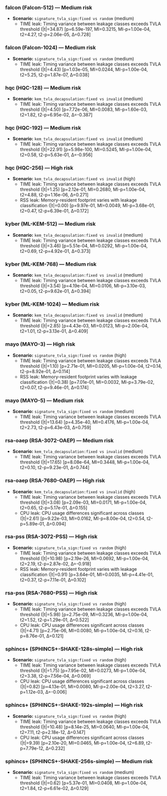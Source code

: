 ### falcon (Falcon-512) — Medium risk
- **Scenario:** `signature_tvla_sign:fixed vs random` (medium)
  - TIME leak: Timing variance between leakage classes exceeds TVLA threshold (|t|=34.87) [p=6.59e-197, MI=0.3215, MI-p=1.00e-04, t2=4.27, t2-p=2.06e-05, Δ=0.728]

### falcon (Falcon-1024) — Medium risk
- **Scenario:** `signature_tvla_sign:fixed vs random` (medium)
  - TIME leak: Timing variance between leakage classes exceeds TVLA threshold (|t|=4.43) [p=1.03e-05, MI=0.0244, MI-p=1.00e-04, t2=5.25, t2-p=1.87e-07, Δ=0.038]

### hqc (HQC-128) — Medium risk
- **Scenario:** `kem_tvla_decapsulation:fixed vs invalid` (medium)
  - TIME leak: Timing variance between leakage classes exceeds TVLA threshold (|t|=4.50) [p=7.72e-06, MI=0.0083, MI-p=1.60e-03, t2=1.82, t2-p=6.95e-02, Δ=-0.387]

### hqc (HQC-192) — Medium risk
- **Scenario:** `kem_tvla_decapsulation:fixed vs invalid` (medium)
  - TIME leak: Timing variance between leakage classes exceeds TVLA threshold (|t|=22.91) [p=5.98e-100, MI=0.5245, MI-p=1.00e-04, t2=0.58, t2-p=5.63e-01, Δ=-0.956]

### hqc (HQC-256) — High risk
- **Scenario:** `kem_tvla_decapsulation:fixed vs invalid` (high)
  - TIME leak: Timing variance between leakage classes exceeds TVLA threshold (|t|=1.25) [p=2.12e-01, MI=0.2680, MI-p=1.00e-04, t2=4.88, t2-p=1.16e-06, Δ=0.271]
  - RSS leak: Memory-resident footprint varies with leakage classification (|t|=0.00) [p=9.97e-01, MI=0.0049, MI-p=3.68e-01, t2=0.47, t2-p=6.39e-01, Δ=0.172]

### kyber (ML-KEM-512) — Medium risk
- **Scenario:** `kem_tvla_decapsulation:fixed vs invalid` (medium)
  - TIME leak: Timing variance between leakage classes exceeds TVLA threshold (|t|=3.46) [p=5.51e-04, MI=0.0292, MI-p=1.00e-04, t2=0.69, t2-p=4.92e-01, Δ=0.373]

### kyber (ML-KEM-768) — Medium risk
- **Scenario:** `kem_tvla_decapsulation:fixed vs invalid` (medium)
  - TIME leak: Timing variance between leakage classes exceeds TVLA threshold (|t|=3.54) [p=4.19e-04, MI=0.0106, MI-p=3.10e-03, t2=0.05, t2-p=9.62e-01, Δ=0.394]

### kyber (ML-KEM-1024) — Medium risk
- **Scenario:** `kem_tvla_decapsulation:fixed vs invalid` (medium)
  - TIME leak: Timing variance between leakage classes exceeds TVLA threshold (|t|=2.85) [p=4.43e-03, MI=0.0123, MI-p=2.00e-04, t2=1.01, t2-p=3.13e-01, Δ=0.409]

### mayo (MAYO-3) — High risk
- **Scenario:** `signature_tvla_sign:fixed vs random` (high)
  - TIME leak: Timing variance between leakage classes exceeds TVLA threshold (|t|=1.10) [p=2.71e-01, MI=0.0205, MI-p=1.00e-04, t2=0.14, t2-p=8.92e-01, Δ=0.114]
  - RSS leak: Memory-resident footprint varies with leakage classification (|t|=0.38) [p=7.01e-01, MI=0.0032, MI-p=3.79e-02, t2=0.07, t2-p=9.46e-01, Δ=0.174]

### mayo (MAYO-5) — Medium risk
- **Scenario:** `signature_tvla_sign:fixed vs random` (medium)
  - TIME leak: Timing variance between leakage classes exceeds TVLA threshold (|t|=13.64) [p=4.35e-40, MI=0.4176, MI-p=1.00e-04, t2=2.73, t2-p=6.43e-03, Δ=0.759]

### rsa-oaep (RSA-3072-OAEP) — Medium risk
- **Scenario:** `kem_tvla_decapsulation:fixed vs invalid` (medium)
  - TIME leak: Timing variance between leakage classes exceeds TVLA threshold (|t|=17.65) [p=8.08e-64, MI=0.3448, MI-p=1.00e-04, t2=0.10, t2-p=9.23e-01, Δ=0.744]

### rsa-oaep (RSA-7680-OAEP) — High risk
- **Scenario:** `kem_tvla_decapsulation:fixed vs invalid` (high)
  - TIME leak: Timing variance between leakage classes exceeds TVLA threshold (|t|=3.08) [p=2.09e-03, MI=0.0171, MI-p=1.00e-04, t2=0.65, t2-p=5.17e-01, Δ=0.155]
  - CPU leak: CPU usage differences significant across classes (|t|=2.61) [p=9.22e-03, MI=0.0162, MI-p=8.00e-04, t2=0.54, t2-p=5.89e-01, Δ=0.094]

### rsa-pss (RSA-3072-PSS) — High risk
- **Scenario:** `signature_tvla_sign:fixed vs random` (high)
  - TIME leak: Timing variance between leakage classes exceeds TVLA threshold (|t|=10.98) [p=2.19e-26, MI=0.0692, MI-p=1.00e-04, t2=2.19, t2-p=2.87e-02, Δ=-0.918]
  - RSS leak: Memory-resident footprint varies with leakage classification (|t|=0.91) [p=3.64e-01, MI=0.0035, MI-p=4.41e-01, t2=0.37, t2-p=7.11e-01, Δ=0.102]

### rsa-pss (RSA-7680-PSS) — High risk
- **Scenario:** `signature_tvla_sign:fixed vs random` (high)
  - TIME leak: Timing variance between leakage classes exceeds TVLA threshold (|t|=5.98) [p=2.75e-09, MI=0.3236, MI-p=1.00e-04, t2=1.52, t2-p=1.29e-01, Δ=0.522]
  - CPU leak: CPU usage differences significant across classes (|t|=4.71) [p=2.75e-06, MI=0.0080, MI-p=1.00e-04, t2=0.16, t2-p=8.76e-01, Δ=0.121]

### sphincs+ (SPHINCS+-SHAKE-128s-simple) — High risk
- **Scenario:** `signature_tvla_sign:fixed vs random` (high)
  - TIME leak: Timing variance between leakage classes exceeds TVLA threshold (|t|=1.75) [p=7.95e-02, MI=0.0273, MI-p=1.00e-04, t2=3.38, t2-p=7.56e-04, Δ=0.069]
  - CPU leak: CPU usage differences significant across classes (|t|=0.82) [p=4.13e-01, MI=0.0080, MI-p=2.00e-04, t2=3.27, t2-p=1.12e-03, Δ=-0.006]

### sphincs+ (SPHINCS+-SHAKE-192s-simple) — High risk
- **Scenario:** `signature_tvla_sign:fixed vs random` (high)
  - TIME leak: Timing variance between leakage classes exceeds TVLA threshold (|t|=10.48) [p=8.14e-25, MI=0.0640, MI-p=1.00e-04, t2=7.11, t2-p=2.18e-12, Δ=0.147]
  - CPU leak: CPU usage differences significant across classes (|t|=9.39) [p=2.10e-20, MI=0.0465, MI-p=1.00e-04, t2=6.89, t2-p=7.79e-12, Δ=0.232]

### sphincs+ (SPHINCS+-SHAKE-256s-simple) — Medium risk
- **Scenario:** `signature_tvla_sign:fixed vs random` (medium)
  - TIME leak: Timing variance between leakage classes exceeds TVLA threshold (|t|=0.62) [p=5.37e-01, MI=0.0408, MI-p=1.00e-04, t2=1.84, t2-p=6.61e-02, Δ=0.129]
